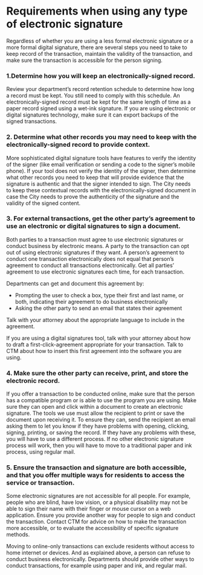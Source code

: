# Requirements when using any type of electronic signature

Regardless of whether you are using a less formal electronic signature or a more formal digital signature, there are several steps you need to take to keep record of the transaction, maintain the validity of the transaction, and make sure the transaction is accessible for the person signing.

### 1.Determine how you will keep an electronically-signed record. 

Review your department’s record retention schedule to determine how long a record must be kept. You still need to comply with this schedule. An electronically-signed record must be kept for the same length of time as a paper record signed using a wet-ink signature. If you are using electronic or digital signatures technology, make sure it can export backups of the signed transactions. 

### 2. Determine what other records you may need to keep with the electronically-signed record to provide context. 

More sophisticated digital signature tools have features to verify the identity of the signer \(like email verification or sending a code to the signer’s mobile phone\). If your tool does not verify the identity of the signer, then determine what other records you need to keep that will provide evidence that the signature is authentic and that the signer intended to sign. The City needs to keep these contextual records with the electronically-signed document in case the City needs to prove the authenticity of the signature and the validity of the signed content.  

### 3. For external transactions, get the other party’s agreement to use an electronic or digital signatures to sign a document. 

Both parties to a transaction must agree to use electronic signatures or conduct  business by electronic means. A party to the transaction can opt out of using electronic signatures if they want. A person’s agreement to conduct one transaction electronically does not equal that person’s agreement to conduct all transactions electronically. Get all parties’ agreement to use electronic signatures each time, for each transaction. 

Departments can get and document this agreement by:  

* Prompting the user to check a box, type their first and last name, or both, indicating their agreement to do business electronically 
* Asking the other party to send an email that states their agreement  

Talk with your attorney about the appropriate language to include in the agreement. 

If you are using a digital signatures tool, talk with your attorney about how to draft a first-click-agreement appropriate for your transaction. Talk to CTM about how to insert this first agreement into the software you are using. 

### 4. Make sure the other party can receive, print, and store the electronic record. 

If you offer a transaction to be conducted online, make sure that the person has a compatible program or is able to use the program you are using. Make sure they can open and click within a document to create an electronic signature. The tools we use must allow the recipient to print or save the document upon receiving it. To ensure they can, send the recipient an email asking them to let you know if they have problems with opening, clicking, signing, printing, or saving the record. If they have any problems with these, you will have to use a different process.  If no other electronic signature process will work, then you will have to move to a traditional paper and ink process, using regular mail.   

### 5. Ensure the transaction and signature are both accessible, and that you offer multiple ways for residents to access the service or transaction. 

Some electronic signatures are not accessible for all people. For example, people who are blind, have low vision, or a physical disability may not be able to sign their name with their finger or mouse cursor on a web application. Ensure you provide another way for people to sign and conduct the transaction. Contact CTM for advice on how to make the transaction more accessible, or to evaluate the accessibility of specific signature methods. 

Moving to online-only transactions can exclude residents without access to home internet or devices. And as explained above, a person can refuse to conduct business electronically. Departments should provide other ways to conduct transactions, for example using paper and ink, and regular mail. 

